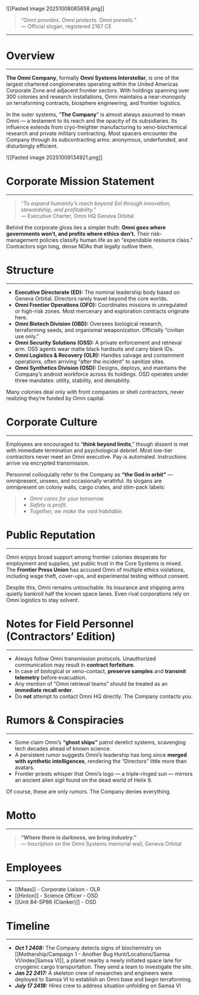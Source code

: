 ![[Pasted image 20251008065658.png]]

> _“Omni provides. Omni protects. Omni prevails.”_  
> — Official slogan, registered 2167 CE

---
# Overview
---
**The Omni Company**, formally **Omni Systems Interstellar**, is one of the largest chartered conglomerates operating within the United Americas Corporate Zone and adjacent frontier sectors. With holdings spanning over 300 colonies and research installations, Omni maintains a near-monopoly on terraforming contracts, biosphere engineering, and frontier logistics.

In the outer systems, “**The Company**” is almost always assumed to mean Omni — a testament to its reach and the opacity of its subsidiaries. Its influence extends from cryo-freighter manufacturing to xeno-biochemical research and private military contracting. Most spacers encounter the Company through its subcontracting arms: anonymous, underfunded, and disturbingly efficient.

![[Pasted image 20251009134921.png]]
# Corporate Mission Statement
---
> _“To expand humanity’s reach beyond Sol through innovation, stewardship, and profitability.”_  
> — Executive Charter, Omni HQ Geneva Orbital

Behind the corporate gloss lies a simpler truth: **Omni goes where governments won’t, and profits where ethics don’t.** Their risk-management policies classify human life as an “expendable resource class.” Contractors sign long, dense NDAs that legally outlive them.

# Structure
---
- **Executive Directorate (ED):** The nominal leadership body based on Geneva Orbital. Directors rarely travel beyond the core worlds.
- **Omni Frontier Operations (OFO):** Coordinates missions in unregulated or high-risk zones. Most mercenary and exploration contracts originate here.
- **Omni Biotech Division (OBD):** Oversees biological research, terraforming seeds, and organismal weaponization. Officially “civilian use only.”
- **Omni Security Solutions (OSS):** A private enforcement and retrieval arm. OSS agents wear matte black hardsuits and carry blank IDs.
- **Omni Logistics & Recovery (OLR):** Handles salvage and containment operations, often arriving “after the incident” to sanitize sites.
- **Omni Synthetics Division (OSD):** Designs, deploys, and maintains the Company’s android workforce across its holdings. OSD operates under three mandates: utility, stability, and deniability.

Many colonies deal only with front companies or shell contractors, never realizing they’re funded by Omni capital.

# Corporate Culture
---
Employees are encouraged to “**think beyond limits**,” though dissent is met with immediate termination and psychological debrief. Most low-tier contractors never meet an Omni executive. Pay is automated. Instructions arrive via encrypted transmission.

Personnel colloquially refer to the Company as **“the God in orbit”** — omnipresent, unseen, and occasionally wrathful. Its slogans are omnipresent on colony walls, cargo crates, and stim-pack labels:

> - _Omni cares for your tomorrow._
> - _Safety is profit._
> - _Together, we make the void habitable._

# Public Reputation
---
Omni enjoys broad support among frontier colonies desperate for employment and supplies, yet public trust in the Core Systems is mixed. The **Frontier Press Union** has accused Omni of multiple ethics violations, including wage theft, cover-ups, and experimental testing without consent.

Despite this, Omni remains untouchable. Its insurance and shipping arms quietly bankroll half the known space lanes. Even rival corporations rely on Omni logistics to stay solvent.

# Notes for Field Personnel (Contractors’ Edition)
---
- Always follow Omni transmission protocols. Unauthorized communication may result in **contract forfeiture**.
- In case of biological or xeno-contact, **preserve samples** and **transmit telemetry** before evacuation.
- Any mention of “Omni retrieval teams” should be treated as an **immediate recall order**.
- Do **not** attempt to contact Omni HQ directly. The Company contacts you.

# Rumors & Conspiracies
---
- Some claim Omni’s **“ghost ships”** patrol derelict systems, scavenging tech decades ahead of known science.
- A persistent rumor suggests Omni’s leadership has long since **merged with synthetic intelligences**, rendering the “Directors” little more than avatars.
- Frontier priests whisper that Omni’s logo — a triple-ringed sun — mirrors an ancient alien sigil found on the dead world of Helix 9.

Of course, these are only rumors. The Company denies everything.

# Motto
---
> **“Where there is darkness, we bring industry.”**  
> — Inscription on the Omni Systems memorial wall, Geneva Orbital


# Employees
---
* [[Maas]] - Corporate Liaison - OLR
* [[Hinton]] - Science Officer - OSD
* [[Unit 84-SP86 (Clanker)]] - OSD

# Timeline
---
* ***Oct 1 2408:*** The Company detects signs of biochemistry on [[Mothership/Campaign 1 - Another Bug Hunt/Locations/Samsa VI/index|Samsa VI]], a planet nearby a newly initiated space lane for cryogenic cargo transportation. They send a team to investigate the site.
* ***Jan 22 2417:*** A skeleton crew of researches and engineers were deployed to Samsa VI to establish an Omni base and begin terraforming.
* ***July 17 2418:*** Hires crew to address situation unfolding on Samsa VI